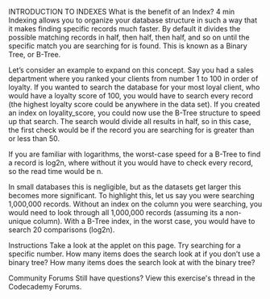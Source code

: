 INTRODUCTION TO INDEXES
What is the benefit of an Index?
4 min
Indexing allows you to organize your database structure in such a way that it makes finding specific records much faster. By default it divides the possible matching records in half, then half, then half, and so on until the specific match you are searching for is found. This is known as a Binary Tree, or B-Tree.

Let’s consider an example to expand on this concept. Say you had a sales department where you ranked your clients from number 1 to 100 in order of loyalty. If you wanted to search the database for your most loyal client, who would have a loyalty score of 100, you would have to search every record (the highest loyalty score could be anywhere in the data set). If you created an index on loyality_score, you could now use the B-Tree structure to speed up that search. The search would divide all results in half, so in this case, the first check would be if the record you are searching for is greater than or less than 50.

If you are familiar with logarithms, the worst-case speed for a B-Tree to find a record is log2n, where without it you would have to check every record, so the read time would be n.

In small databases this is negligible, but as the datasets get larger this becomes more significant. To highlight this, let us say you were searching 1,000,000 records. Without an index on the column you were searching, you would need to look through all 1,000,000 records (assuming its a non-unique column). With a B-Tree index, in the worst case, you would have to search 20 comparisons (log2n).

Instructions
Take a look at the applet on this page. Try searching for a specific number. How many items does the search look at if you don’t use a binary tree? How many items does the search look at with the binary tree?

Community Forums
Still have questions? View this exercise's thread in the Codecademy Forums.
